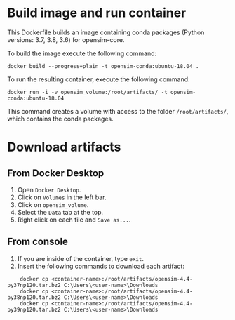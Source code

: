 # Build image and run container

This Dockerfile builds an image containing conda packages (Python versions: 3.7, 3.8, 3.6) for opensim-core.

To build the image execute the following command:

    docker build --progress=plain -t opensim-conda:ubuntu-18.04 .
	
To run the resulting container, execute the following command:

	docker run -i -v opensim_volume:/root/artifacts/ -t opensim-conda:ubuntu-18.04
	
This command creates a volume with access to the folder `/root/artifacts/`, which contains the conda packages.

# Download artifacts

## From Docker Desktop

1. Open `Docker Desktop`.
2. Click on `Volumes` in the left bar.
3. Click on `opensim_volume`.
4. Select the `Data` tab at the top.
5. Right click on each file and `Save as...`.

## From console

1. If you are inside of the container, type `exit`.
2. Insert the following commands to download each artifact:

```
	docker cp <container-name>:/root/artifacts/opensim-4.4-py37np120.tar.bz2 C:\Users\<user-name>\Downloads
	docker cp <container-name>:/root/artifacts/opensim-4.4-py38np120.tar.bz2 C:\Users\<user-name>\Downloads
	docker cp <container-name>:/root/artifacts/opensim-4.4-py39np120.tar.bz2 C:\Users\<user-name>\Downloads
```
